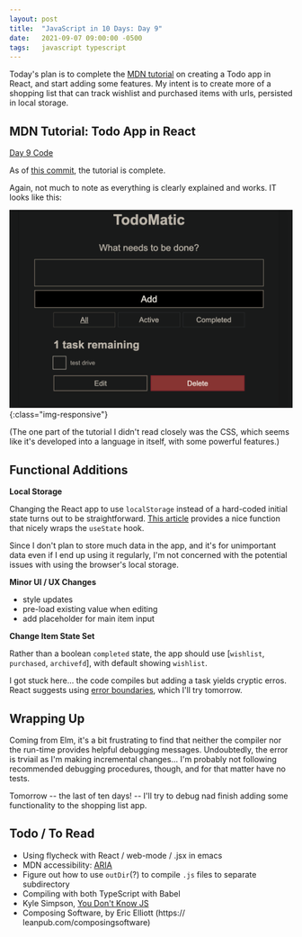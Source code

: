 ```yaml
---
layout: post
title:  "JavaScript in 10 Days: Day 9"
date:   2021-09-07 09:00:00 -0500
tags:   javascript typescript
---
```


Today's plan is to complete the [MDN tutorial](https://developer.mozilla.org/en-US/docs/Learn/Tools_and_testing/Client-side_JavaScript_frameworks/React_getting_started) on creating a Todo app in React, and start adding some features. My intent is to create more of a shopping list that can track wishlist and purchased items with urls, persisted in local storage. 

## MDN Tutorial: Todo App in React

[Day 9 Code](https://github.com/tkuriyama/learn-js/tree/master/moz-todo-react)

As of [this commit](https://github.com/tkuriyama/learn-js/commit/26d312370f63db95e52f3ea5342c9d170484d3b9), the tutorial is complete.

Again, not much to note as everything is clearly explained and works. IT looks like this:

![Todo App](/assets/img/mdn_todo_list.png){:class="img-responsive"}

(The one part of the tutorial I didn't read closely was the CSS, which seems like it's developed into a language in itself, with some powerful features.)


## Functional Additions

**Local Storage**


Changing the React app to use `localStorage` instead of a hard-coded initial state turns out to be straightforward. [This article](https://usehooks.com/useLocalStorage/) provides a nice function that nicely wraps the `useState` hook.

Since I don't plan to store much data in the app, and it's for unimportant data even if I end up using it regularly, I'm not concerned with the potential issues with using the browser's local storage.

**Minor UI / UX Changes**

- style updates
- pre-load existing value when editing
- add placeholder for main item input

**Change Item State Set**

Rather than a boolean `completed` state, the app should use [`wishlist`, `purchased`, `archivefd`], with default showing `wishlist`.

I got stuck here... the code compiles but adding a task yields cryptic erros. React suggests using [error boundaries](https://reactjs.org/docs/error-boundaries.html), which I'll try tomorrow.


## Wrapping Up

Coming from Elm, it's a bit frustrating to find that neither the compiler nor the run-time provides helpful debugging messages. Undoubtedly, the error is trviail as I'm making incremental changes... I'm probably not following recommended debugging procedures, though, and for that matter have no tests. 

Tomorrow -- the last of ten days! -- I'll try to debug nad finish adding some functionality to the shopping list app.


## Todo / To Read

- Using flycheck with React / web-mode / .jsx in emacs
- MDN accessibility: [ARIA](https://developer.mozilla.org/en-US/docs/Web/Accessibility/ARIA)
- Figure out how to use `outDir`(?) to compile `.js` files to separate subdirectory
- Compiling with both TypeScript with Babel
- Kyle Simpson, [You Don't Know JS](https://github.com/getify/You-Dont-Know-JS/tree/1st-ed)
- Composing Software, by Eric Elliott (https:// leanpub.com/composingsoftware)
